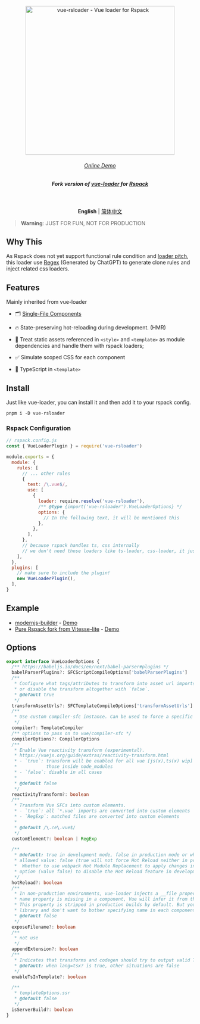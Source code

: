 <p align='center'>
  <img src='https://user-images.githubusercontent.com/12960906/223734670-ca658c81-59e8-4170-bd69-d07f92c18716.png' alt='vue-rsloader - Vue loader for Rspack' width='400'/>
</p>

<h6 align='center'>
<a href="https://vue-rsloader.512.pub/">Online Demo</a>
</h6>

<h5 align='center'>
<b>Fork version of <a href="https://vue-loader.vuejs.org/">vue-loader</a> for <a href="https://rspack.dev">Rspack</a></b>
</h5>

<br>

<p align='center'>
<b>English</b> | <a href="https://github.com/skywalker512/vue-rsloader/blob/main/README.zh-CN.md">简体中文</a>
</p>

> **Warning**: JUST FOR FUN, NOT FOR PRODUCTION

## Why This

As Rspack does not yet support functional rule condition and [loader pitch](https://webpack.js.org/api/loaders/#pitching-loader), this loader use [Regex](./packages/vue-rsloader/src/pluginRspack.ts) (Generated by ChatGPT) to generate clone rules and inject related css loaders.

## Features

Mainly inherited from vue-loader

- 🗂 [Single-File Components](https://vuejs.org/guide/scaling-up/sfc.html)

- 🔥 State-preserving hot-reloading during development. (HMR)

- 🎨 Treat static assets referenced in `<style>` and `<template>` as module dependencies and handle them with rspack loaders;

- ✅ Simulate scoped CSS for each component

- 🦾 TypeScript in `<template>`

## Install

Just like vue-loader, you can install it and then add it to your rspack config.

```shell
pnpm i -D vue-rsloader
```

### Rspack Configuration

```js
// rspack.config.js
const { VueLoaderPlugin } = require('vue-rsloader')

module.exports = {
  module: {
    rules: [
      // ... other rules
      {
        test: /\.vue$/,
        use: [
          {
            loader: require.resolve('vue-rsloader'),
            /** @type {import('vue-rsloader').VueLoaderOptions} */
            options: {
              // In the following text, it will be mentioned this
            },
          },
        ],
      },
      // because rspack handles ts, css internally
      // we don't need those loaders like ts-loader, css-loader, it just works
    ],
  },
  plugins: [
    // make sure to include the plugin!
    new VueLoaderPlugin(),
  ],
}
```

## Example

- [modernjs-builder](./example/modernjs-builder/) - [Demo](https://vue-rsloader.512.pub/)
- [Pure Rspack fork from Vitesse-lite](https://github.com/skywalker512/rspacksse-lite) - [Demo](https://rspacksse-lite.512.pub/)

## Options

```ts
export interface VueLoaderOptions {
  /** https://babeljs.io/docs/en/next/babel-parser#plugins */
  babelParserPlugins?: SFCScriptCompileOptions['babelParserPlugins']
  /**
   * Configure what tags/attributes to transform into asset url imports,
   * or disable the transform altogether with `false`.
   * @default true
   */
  transformAssetUrls?: SFCTemplateCompileOptions['transformAssetUrls']
  /**
   * Use custom compiler-sfc instance. Can be used to force a specific version.
   */
  compiler?: TemplateCompiler
  /** options to pass on to vue/compiler-sfc */
  compilerOptions?: CompilerOptions
  /**
   * Enable Vue reactivity transform (experimental).
   * https://vuejs.org/guide/extras/reactivity-transform.html
   * - `true`: transform will be enabled for all vue [js(x),ts(x) wip] files except
   *           those inside node_modules
   * - `false`: disable in all cases
   *
   * @default false
   */
  reactivityTransform?: boolean
  /**
   * Transform Vue SFCs into custom elements.
   * - `true`: all `*.vue` imports are converted into custom elements
   * - `RegExp`: matched files are converted into custom elements
   *
   * @default /\.ce\.vue$/
   */
  customElement?: boolean | RegExp

  /**
   * @default: true in development mode, false in production mode or when the rspack config has target: 'node'.
   * allowed value: false (true will not force Hot Reload neither in production mode nor when target: 'node')
   *  Whether to use webpack Hot Module Replacement to apply changes in the browser without reloading the page. Use this
   * option (value false) to disable the Hot Reload feature in development mode.
   */
  hotReload?: boolean
  /**
   * In non-production environments, vue-loader injects a __file property to components for better debugging experience. If the
   * name property is missing in a component, Vue will infer it from the __file field to display in console warnings.
   * This property is stripped in production builds by default. But you may want to retain it if you are developing a component
   * library and don't want to bother specifying name in each component. Then you can turn this option on.
   * @default false
   */
  exposeFilename?: boolean
  /**
   * not use
   */
  appendExtension?: boolean
  /**
   * Indicates that transforms and codegen should try to output valid TS code
   * @default: when lang=tsx? is true, other situations are false
   */
  enableTsInTemplate?: boolean

  /**
   * templateOptions.ssr
   * @default false
   */
  isServerBuild?: boolean
}
```
